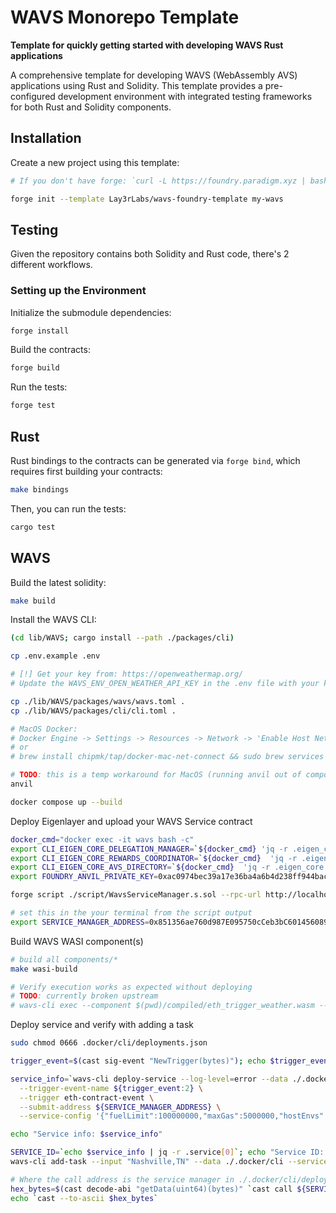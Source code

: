 # WAVS Monorepo Template

<!-- ![Rust](https://github.com/gakonst/foundry-rust-template/workflows/Rust/badge.svg)
![Solidity](https://github.com/gakonst/foundry-rust-template/workflows/Solidity/badge.svg)
[![Telegram Chat][tg-badge]][tg-url]

[tg-badge]:
  https://img.shields.io/endpoint?color=neon&style=flat-square&url=https%3A%2F%2Ftg.sumanjay.workers.dev%2Ffoundry_rs
[tg-url]: https://t.me/foundry_rs -->

**Template for quickly getting started with developing WAVS Rust applications**

A comprehensive template for developing WAVS (WebAssembly AVS) applications using Rust and Solidity. This template provides a pre-configured development environment with integrated testing frameworks for both Rust and Solidity components.

## Installation

Create a new project using this template:

```bash
# If you don't have forge: `curl -L https://foundry.paradigm.xyz | bash`

forge init --template Lay3rLabs/wavs-foundry-template my-wavs
```

## Testing

Given the repository contains both Solidity and Rust code, there's 2 different
workflows.

### Setting up the Environment

Initialize the submodule dependencies:

```bash
forge install
```

Build the contracts:

```bash
forge build
```

Run the tests:

```bash
forge test
```

## Rust

Rust bindings to the contracts can be generated via `forge bind`, which requires
first building your contracts:

```bash
make bindings
```

Then, you can run the tests:

```bash
cargo test
```

## WAVS

Build the latest solidity:

```bash
make build
```

Install the WAVS CLI:

```bash
(cd lib/WAVS; cargo install --path ./packages/cli)
```

```bash
cp .env.example .env

# [!] Get your key from: https://openweathermap.org/
# Update the WAVS_ENV_OPEN_WEATHER_API_KEY in the .env file with your key`

cp ./lib/WAVS/packages/wavs/wavs.toml .
cp ./lib/WAVS/packages/cli/cli.toml .

# MacOS Docker:
# Docker Engine -> Settings -> Resources -> Network -> 'Enable Host Networking'
# or
# brew install chipmk/tap/docker-mac-net-connect && sudo brew services start chipmk/tap/docker-mac-net-connect

# TODO: this is a temp workaround for MacOS (running anvil out of compose)
anvil

docker compose up --build
```

Deploy Eigenlayer and upload your WAVS Service contract

```bash
docker_cmd="docker exec -it wavs bash -c"
export CLI_EIGEN_CORE_DELEGATION_MANAGER=`${docker_cmd} 'jq -r .eigen_core.local.delegation_manager ~/wavs/cli/deployments.json' | tr -d '\r'`
export CLI_EIGEN_CORE_REWARDS_COORDINATOR=`${docker_cmd}  'jq -r .eigen_core.local.rewards_coordinator ~/wavs/cli/deployments.json' | tr -d '\r'`
export CLI_EIGEN_CORE_AVS_DIRECTORY=`${docker_cmd}  'jq -r .eigen_core.local.avs_directory ~/wavs/cli/deployments.json' | tr -d '\r'`
export FOUNDRY_ANVIL_PRIVATE_KEY=0xac0974bec39a17e36ba4a6b4d238ff944bacb478cbed5efcae784d7bf4f2ff80

forge script ./script/WavsServiceManager.s.sol --rpc-url http://localhost:8545 --broadcast

# set this in the your terminal from the script output
export SERVICE_MANAGER_ADDRESS=0x851356ae760d987E095750cCeb3bC6014560891C
```

Build WAVS WASI component(s)

```bash
# build all components/*
make wasi-build

# Verify execution works as expected without deploying
# TODO: currently broken upstream
# wavs-cli exec --component $(pwd)/compiled/eth_trigger_weather.wasm --input Nashville,TN
```

Deploy service and verify with adding a task

```bash
sudo chmod 0666 .docker/cli/deployments.json

trigger_event=$(cast sig-event "NewTrigger(bytes)"); echo $trigger_event

service_info=`wavs-cli deploy-service --log-level=error --data ./.docker/cli --component $(pwd)/compiled/eth_trigger_weather.wasm \
  --trigger-event-name ${trigger_event:2} \
  --trigger eth-contract-event \
  --submit-address ${SERVICE_MANAGER_ADDRESS} \
  --service-config '{"fuelLimit":100000000,"maxGas":5000000,"hostEnvs":["WAVS_ENV_OPEN_WEATHER_API_KEY"],"kv":[],"workflowId":"default","componentId":"default"}'`

echo "Service info: $service_info"

SERVICE_ID=`echo $service_info | jq -r .service[0]`; echo "Service ID: $SERVICE_ID"
wavs-cli add-task --input "Nashville,TN" --data ./.docker/cli --service-id ${SERVICE_ID}

# Where the call address is the service manager in ./.docker/cli/deployments.json
hex_bytes=$(cast decode-abi "getData(uint64)(bytes)" `cast call ${SERVICE_MANAGER_ADDRESS} "getData(uint64)" 1`)
echo `cast --to-ascii $hex_bytes`
```
